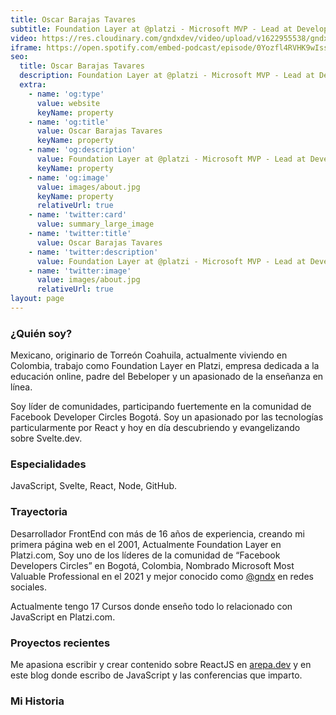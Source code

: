 ```yaml
---
title: Oscar Barajas Tavares
subtitle: Foundation Layer at @platzi - Microsoft MVP - Lead at Developer Circles from Facebook, I teach React & Svelte
video: https://res.cloudinary.com/gndxdev/video/upload/v1622955538/gndx-video_ytpnow.mp4
iframe: https://open.spotify.com/embed-podcast/episode/0Yozfl4RVHK9wIssP2vc2c
seo:
  title: Oscar Barajas Tavares
  description: Foundation Layer at @platzi - Microsoft MVP - Lead at Developer Circles from Facebook, I teach React & Svelte
  extra:
    - name: 'og:type'
      value: website
      keyName: property
    - name: 'og:title'
      value: Oscar Barajas Tavares
      keyName: property
    - name: 'og:description'
      value: Foundation Layer at @platzi - Microsoft MVP - Lead at Developer Circles from Facebook, I teach React & Svelte
      keyName: property
    - name: 'og:image'
      value: images/about.jpg
      keyName: property
      relativeUrl: true
    - name: 'twitter:card'
      value: summary_large_image
    - name: 'twitter:title'
      value: Oscar Barajas Tavares
    - name: 'twitter:description'
      value: Foundation Layer at @platzi - Microsoft MVP - Lead at Developer Circles from Facebook, I teach React & Svelte
    - name: 'twitter:image'
      value: images/about.jpg
      relativeUrl: true
layout: page
---
```


### ¿Quién soy?

Mexicano, originario de Torreón Coahuila, actualmente viviendo en Colombia, trabajo como Foundation Layer en Platzi, empresa dedicada a la educación online, padre del Bebeloper y un apasionado de la enseñanza en línea.

Soy líder de comunidades, participando fuertemente en la comunidad de Facebook Developer Circles Bogotá. Soy un apasionado por las tecnologías particularmente por React y hoy en día descubriendo y evangelizando sobre Svelte.dev.

### Especialidades
JavaScript, Svelte, React, Node, GitHub.

### Trayectoria

Desarrollador FrontEnd con más de 16 años de experiencia, creando mi primera página web en el 2001, Actualmente Foundation Layer en Platzi.com, Soy uno de los líderes de la comunidad de “Facebook Developers Circles” en Bogotá, Colombia, Nombrado Microsoft Most Valuable Professional en el 2021 y mejor conocido como [@gndx](https://instagram.com/gndx) en redes sociales.

Actualmente tengo 17 Cursos donde enseño todo lo relacionado con JavaScript en Platzi.com.

### Proyectos recientes

Me apasiona escribir y crear contenido sobre ReactJS en [arepa.dev](https://arepa.dev) y en este blog donde escribo de JavaScript y las conferencias que imparto.

### Mi Historia
